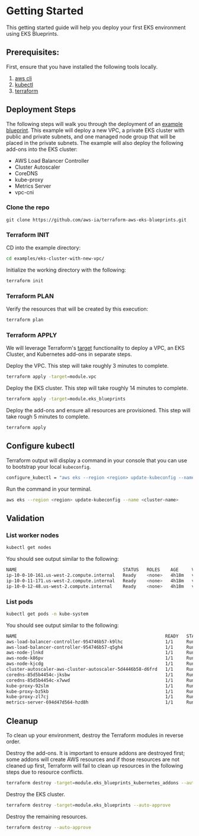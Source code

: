 # Getting Started

This getting started guide will help you deploy your first EKS environment using EKS Blueprints.

## Prerequisites:

First, ensure that you have installed the following tools locally.

1. [aws cli](https://docs.aws.amazon.com/cli/latest/userguide/install-cliv2.html)
2. [kubectl](https://Kubernetes.io/docs/tasks/tools/)
3. [terraform](https://learn.hashicorp.com/tutorials/terraform/install-cli)

## Deployment Steps

The following steps will walk you through the deployment of an [example blueprint](https://github.com/aws-ia/terraform-aws-eks-blueprints/blob/main/examples/eks-cluster-with-new-vpc/main.tf). This example will deploy a new VPC, a private EKS cluster with public and private subnets, and one managed node group that will be placed in the private subnets. The example will also deploy the following add-ons into the EKS cluster:

- AWS Load Balancer Controller
- Cluster Autoscaler
- CoreDNS
- kube-proxy
- Metrics Server
- vpc-cni

### Clone the repo

```
git clone https://github.com/aws-ia/terraform-aws-eks-blueprints.git
```

### Terraform INIT

CD into the example directory:

```sh
cd examples/eks-cluster-with-new-vpc/
```

Initialize the working directory with the following:

```sh
terraform init
```

### Terraform PLAN

Verify the resources that will be created by this execution:

```sh
terraform plan
```

### Terraform APPLY

We will leverage Terraform's [target](https://learn.hashicorp.com/tutorials/terraform/resource-targeting?in=terraform/cli) functionality to deploy a VPC, an EKS Cluster, and Kubernetes add-ons in separate steps.

Deploy the VPC. This step will take roughly 3 minutes to complete.

```sh
terraform apply -target=module.vpc
```

Deploy the EKS cluster. This step will take roughly 14 minutes to complete.

```sh
terraform apply -target=module.eks_blueprints
```

Deploy the add-ons and ensure all resources are provisioned. This step will take rough 5 minutes to complete.

```sh
terraform apply
```

## Configure kubectl

Terraform output will display a command in your console that you can use to bootstrap your local `kubeconfig`.

```sh
configure_kubectl = "aws eks --region <region> update-kubeconfig --name <cluster-name>"
```

Run the command in your terminal.

```sh
aws eks --region <region> update-kubeconfig --name <cluster-name>
```

## Validation

### List worker nodes

```sh
kubectl get nodes
```

You should see output similar to the following:

```sh
NAME                                        STATUS   ROLES    AGE     VERSION
ip-10-0-10-161.us-west-2.compute.internal   Ready    <none>   4h18m   v1.21.5-eks-9017834
ip-10-0-11-171.us-west-2.compute.internal   Ready    <none>   4h18m   v1.21.5-eks-9017834
ip-10-0-12-48.us-west-2.compute.internal    Ready    <none>   4h18m   v1.21.5-eks-9017834
```

### List pods

```sh
kubectl get pods -n kube-system
```

You should see output similar to the following:

```sh
NAME                                                        READY   STATUS    RESTARTS   AGE
aws-load-balancer-controller-954746b57-k9lhc                1/1     Running   1          15m
aws-load-balancer-controller-954746b57-q5gh4                1/1     Running   1          15m
aws-node-jlnkd                                              1/1     Running   1          15m
aws-node-k86pv                                              1/1     Running   0          12m
aws-node-kjcdg                                              1/1     Running   1          14m
cluster-autoscaler-aws-cluster-autoscaler-5d4446b58-d6frd   1/1     Running   1          15m
coredns-85d5b4454c-jksbw                                    1/1     Running   1          24m
coredns-85d5b4454c-x7wwd                                    1/1     Running   1          24m
kube-proxy-92slm                                            1/1     Running   1          18m
kube-proxy-bz5kb                                            1/1     Running   1          18m
kube-proxy-zl7cj                                            1/1     Running   1          18m
metrics-server-694d47d564-hzd8h                             1/1     Running   1          15m
```

## Cleanup

To clean up your environment, destroy the Terraform modules in reverse order.

Destroy the add-ons. It is important to ensure addons are destroyed first; some addons will create AWS resources and if those resources are not cleaned up first, Terraform will fail to clean up resources in the following steps due to resource conflicts.

```sh
terraform destroy -target=module.eks_blueprints_kubernetes_addons --auto-approve
```

Destroy the EKS cluster.

```sh
terraform destroy -target=module.eks_blueprints --auto-approve
```

Destroy the remaining resources.

```sh
terraform destroy --auto-approve
```
